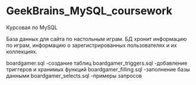 # GeekBrains_MySQL_coursework
Курсовая по MySQL

База данных для сайта по настольным играм.
БД хронит информацию по играм, информацию о зарегистрированных пользователях и их коллекциях.

boardgamer.sql  -создание таблиц
boardgamer_triggers.sql  -добавление триггеров и хранимых функций
boardgamer_filling.sql  -заполнение базы данными
boardgamer_selects.sql  -примеры запросов
